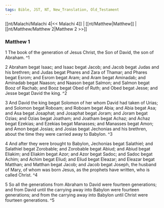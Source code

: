 ```yaml
---
tags: Bible, JST, NT, New_Translation, Old_Testament
---
```


[[nt/Malachi/Malachi 4|<< Malachi 4]] | [[nt/Matthew|Matthew]] | [[nt/Matthew/Matthew 2|Matthew 2 >>]]

### Matthew 1

1 The book of the generation of Jesus Christ, the Son of David, the son of Abraham.  ^1

2 Abraham begat Isaac; and Isaac begat Jacob; and Jacob begat Judas and his brethren; and Judas begat Phares and Zara of Thamar; and Phares begat Esrom; and Esrom begat Aram; and Aram begat Aminadab; and Aminadab begat Naason; and Naason begat Salmon; and Salmon begat Booz of Rachab; and Booz begat Obed of Ruth; and Obed begat Jesse; and Jesse begat David the king.  ^2

3 And David the king begat Solomon of her whom David had taken of Urias; and Solomon begat Roboam; and Roboam begat Abia; and Abia begat Asa; and Asa begat Josaphat; and Josaphat begat Joram; and Joram begat Ozias; and Ozias begat Joatham; and Joatham begat Achaz; and Achaz begat Ezekias; and Ezekias begat Manasses; and Manasses begat Amon; and Amon begat Josias; and Josias begat Jechonias and his brethren, about the time they were carried away to Babylon.  ^3

4 And after they were brought to Babylon, Jechonias begat Salathiel; and Salathiel begat Zorobable; and Zorobable begat Abiud; and Abiud begat Eliakim; and Eliakim begat Azor; and Azor begat Sadoc; and Sadoc begat Achim; and Achim begat Eliud; and Eliud begat Eleazar; and Eleazar begat Matthan; and Matthan begat Jacob; and Jacob begat Joseph, the husband of Mary, of whom was born Jesus, as the prophets have written, who is called Christ.  ^4

5 So all the generations from Abraham to David were fourteen generations; and from David until the carrying away into Babylon were fourteen generations; and from the carrying away into Babylon until Christ were fourteen generations.  ^5

 
